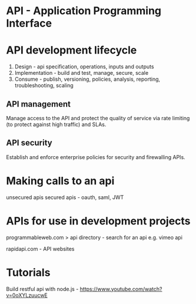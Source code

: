 API - Application Programming Interface
========================================

API development lifecycle
=========================
1. Design - api specification, operations, inputs and outputs
2. Implementation - build and test, manage, secure, scale
3. Consume - publish, versioning, policies, analysis, reporting, troubleshooting, scaling



API management
---------------
Manage access to the API and protect the quality of service via rate limiting (to protect against high traffic) and SLAs.

API security
-------------
Establish and enforce enterprise policies for security and firewalling APIs.

Making calls to an api
=======================

unsecured apis
secured apis - oauth, saml, JWT

APIs for use in development projects
=======================================

programmableweb.com > api directory - search for an api e.g. vimeo api

rapidapi.com - API websites

Tutorials
============
Build restful api with node.js - https://www.youtube.com/watch?v=0oXYLzuucwE
